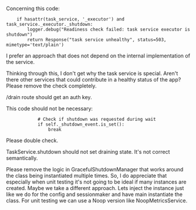 Concerning this code:

        if hasattr(task_service, '_executor') and task_service._executor._shutdown:
            logger.debug("Readiness check failed: task service executor is shutdown")
            return Response("task service unhealthy", status=503, mimetype='text/plain')

I prefer an approach that does not depend on the internal implementation of the service.

Thinking through this, I don't get why the task service is special. Aren't there other services that could contribute in a healthy status of the app? Please remove the check completely.

/drain route should get an auth key.

This code should not be necessary:

                # Check if shutdown was requested during wait
                if self._shutdown_event.is_set():
                    break

Please double check.

TaskService.shutdown should not set draining state. It's not correct semantically.

Please remove the logic in GracefulShutdownManager that works around the class being instantiated multiple times. So, I do appreciate that especially when unit testing it's not going to be ideal if many instances are created. Maybe we take a different approach. Lets inject the instance just like we do for the config and sessionmaker and have main instantiate the class. For unit testing we can use a Noop version like NoopMetricsService.


